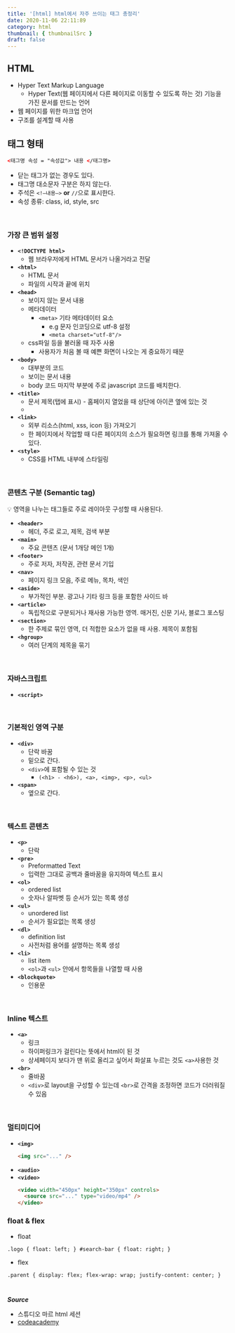 ```yaml
---
title: '[html] html에서 자주 쓰이는 태그 총정리'
date: 2020-11-06 22:11:89
category: html
thumbnail: { thumbnailSrc }
draft: false
---
```


## HTML

- Hyper Text Markup Language
  - Hyper Text(웹 페이지에서 다른 페이지로 이동할 수 있도록 하는 것) 기능을 가진 문서를 만드는 언어
- 웹 페이지를 위한 마크업 언어
- 구조를 설계할 때 사용

## 태그 형태

```html
<태그명 속성 = "속성값"> 내용 </태그명>
```

- 닫는 태그가 없는 경우도 있다.
- 태그명 대소문자 구분은 하지 않는다.
- 주석은 `<!—내용—>` **or** `//`으로 표시한다.
- 속성 종류: class, id, style, src

<br/>

### 가장 큰 범위 설정

- **`<!DOCTYPE html>`**
  - 웹 브라우저에게 HTML 문서가 나올거라고 전달
- **`<html>`**
  - HTML 문서
  - 파일의 시작과 끝에 위치
- **`<head>`**
  - 보이지 않는 문서 내용
  - 메타데이터
    - `<meta>` 기타 메타데이터 요소
      - e.g 문자 인코딩으로 utf-8 설정
      - `<meta charset="utf-8"/>`
  - css파일 등을 불러올 때 자주 사용
    - 사용자가 처음 볼 때 예쁜 화면이 나오는 게 중요하기 때문
- **`<body>`**
  - 대부분의 코드
  - 보이는 문서 내용
  - body 코드 마지막 부분에 주로 javascript 코드를 배치한다.
- **`<title>`**
  - 문서 제목(탭에 표시) - 홈페이지 열었을 때 상단에 아이콘 옆에 있는 것
  -
- **`<link>`**
  - 외부 리소스(html, xss, icon 등) 가져오기
  - 한 페이지에서 작업할 때 다른 페이지의 소스가 필요하면 링크를 통해 가져올 수 있다.
- **`<style>`**
  - CSS를 HTML 내부에 스타일링

<br/>

### 콘텐츠 구분 (Semantic tag)

💡 영역을 나누는 태그들로 주로 레이아웃 구성할 때 사용된다.

- **`<header>`**
  - 헤더, 주로 로고, 제목, 검색 부분
- **`<main>`**
  - 주요 콘텐츠 (문서 1개당 메인 1개)
- **`<footer>`**
  - 주로 저자, 저작권, 관련 문서 기입
- **`<nav>`**
  - 페이지 링크 모음, 주로 메뉴, 목차, 색인
- **`<aside>`**
  - 부가적인 부분. 광고나 기타 링크 등을 포함한 사이드 바
- **`<article>`**
  - 독립적으로 구분되거나 재사용 가능한 영역. 매거진, 신문 기사, 블로그 포스팅
- **`<section>`**
  - 한 주제로 묶인 영역, 더 적합한 요소가 없을 때 사용. 제목이 포함됨
- **`<hgroup>`**
  - 여러 단계의 제목을 묶기

<br/>

### 자바스크립트

- **`<script>`**

<br/>

### 기본적인 영역 구분

- **`<div>`**
  - 단락 바꿈
  - 밑으로 간다.
  - `<div>`에 포함될 수 있는 것
    - `(<h1> - <h6>), <a>, <img>, <p>, <ul>`
- **`<span>`**
  - 옆으로 간다.

<br/>

### 텍스트 콘텐츠

- **`<p>`**
  - 단락
- **`<pre>`**
  - Preformatted Text
  - 입력한 그대로 공백과 줄바꿈을 유지하여 텍스트 표시
- **`<ol>`**
  - ordered list
  - 숫자나 알파벳 등 순서가 있는 목록 생성
- **`<ul>`**
  - unordered list
  - 순서가 필요없는 목록 생성
- **`<dl>`**
  - definition list
  - 사전처럼 용어를 설명하는 목록 생성
- **`<li>`**
  - list item
  - `<ol>`과 `<ul>` 안에서 항목들을 나열할 때 사용
- **`<blockquote>`**
  - 인용문

<br/>

### Inline 텍스트

- **`<a>`**
  - 링크
  - 하이퍼링크가 걸린다는 뜻에서 html이 된 것
  - 상세페이지 보다가 맨 위로 올리고 싶어서 화살표 누르는 것도 `<a>`사용한 것
- **`<br>`**
  - 줄바꿈
  - `<div>`로 layout을 구성할 수 있는데 `<br>`로 간격을 조정하면 코드가 더러워질 수 있음

<br/>

### 멀티미디어

- **`<img>`**
  ```html
  <img src="..." />
  ```
- **`<audio>`**
- **`<video>`**
  ```html
  <video width="450px" height="350px" controls>
    <source src="..." type="video/mp4" />
  </video>
  ```

### float & flex

- float

```html
.logo { float: left; } #search-bar { float: right; }
```

- flex

```html
.parent { display: flex; flex-wrap: wrap; justify-content: center; }
```

#

**_Source_**

- 스튜디오 마르 html 세션
- [codeacademy](https://www.codecademy.com/learn/make-a-website)
